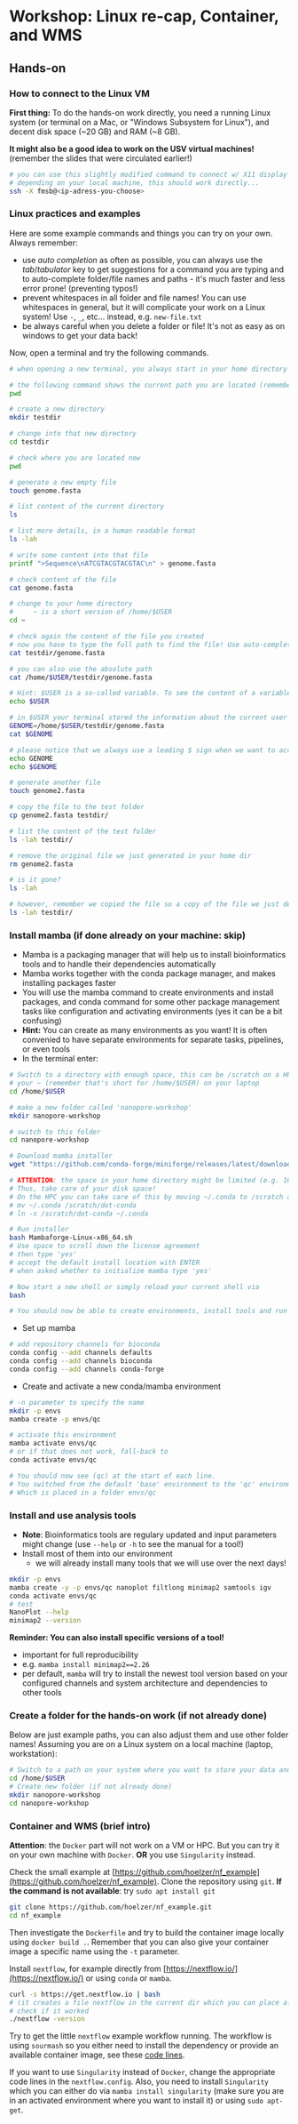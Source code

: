 # Workshop: Linux re-cap, Container, and WMS

## Hands-on

### How to connect to the Linux VM

**First thing:** To do the hands-on work directly, you need a running Linux system (or terminal on a Mac, or "Windows Subsystem for Linux"), and decent disk space (~20 GB) and RAM (~8 GB).

**It might also be a good idea to work on the USV virtual machines!** (remember the slides that were circulated earlier!)

```bash
# you can use this slightly modified command to connect w/ X11 display forwarding
# depending on your local machine, this should work directly...
ssh -X fmsb@<ip-adress-you-choose>
```

### Linux practices and examples

Here are some example commands and things you can try on your own. Always remember:

* use _auto completion_ as often as possible, you can always use the _tab_/_tabulator_ key to get suggestions for a command you are typing and to auto-complete folder/file names and paths - it's much faster and less error prone! (preventing typos!)
* prevent whitespaces in all folder and file names! You can use whitespaces in general, but it will complicate your work on a Linux system! Use `-`, `_`, etc... instead, e.g. `new-file.txt`
* be always careful when you delete a folder or file! It's not as easy as on windows to get your data back!

Now, open a terminal and try the following commands.

```bash
# when opening a new terminal, you always start in your home directory

# the following command shows the current path you are located (remember the tree-like structure of folders on a linux system!)
pwd

# create a new directory
mkdir testdir

# change into that new directory
cd testdir

# check where you are located now
pwd

# generate a new empty file
touch genome.fasta

# list content of the current directory
ls

# list more details, in a human readable format
ls -lah

# write some content into that file
printf ">Sequence\nATCGTACGTACGTAC\n" > genome.fasta

# check content of the file
cat genome.fasta

# change to your home directory
#     ~ is a short version of /home/$USER
cd ~

# check again the content of the file you created
# now you have to type the full path to find the file! Use auto-complete! Here we use the so-called relative path
cat testdir/genome.fasta

# you can also use the absolute path
cat /home/$USER/testdir/genome.fasta

# Hint: $USER is a so-called variable. To see the content of a variable you can also use echo:
echo $USER

# in $USER your terminal stored the information about the current user running the session. You can also define your own variables, for example you could store the absolute path to your file in a variable for easier re-usage:
GENOME=/home/$USER/testdir/genome.fasta
cat $GENOME

# please notice that we always use a leading $ sign when we want to access the content of a variable! See the difference:
echo GENOME
echo $GENOME

# generate another file
touch genome2.fasta

# copy the file to the test folder
cp genome2.fasta testdir/

# list the content of the test folder
ls -lah testdir/

# remove the original file we just generated in your home dir 
rm genome2.fasta

# is it gone?
ls -lah

# however, remember we copied the file so a copy of the file we just deleted is still in the test folder
ls -lah testdir/
```

### Install mamba (if done already on your machine: skip)

* Mamba is a packaging manager that will help us to install bioinformatics tools and to handle their dependencies automatically
* Mamba works together with the conda package manager, and makes installing packages faster
* You will use the mamba command to create environments and install packages, and conda command for some other package management tasks like configuration and activating environments (yes it can be a bit confusing)
* __Hint:__ You can create as many environments as you want! It is often convenied to have separate environments for separate tasks, pipelines, or even tools 
* In the terminal enter:

```bash
# Switch to a directory with enough space, this can be /scratch on a HPC or 
# your ~ (remember that's short for /home/$USER) on your laptop
cd /home/$USER

# make a new folder called 'nanopore-workshop'
mkdir nanopore-workshop

# switch to this folder
cd nanopore-workshop

# Download mamba installer
wget "https://github.com/conda-forge/miniforge/releases/latest/download/Mambaforge-Linux-x86_64.sh"

# ATTENTION: the space in your home directory might be limited (e.g. 10 GB) and per default conda installs tools into ~/.conda/envs
# Thus, take care of your disk space!
# On the HPC you can take care of this by moving ~/.conda to /scratch and making a symlink from your home directory:
# mv ~/.conda /scratch/dot-conda
# ln -s /scratch/dot-conda ~/.conda

# Run installer
bash Mambaforge-Linux-x86_64.sh
# Use space to scroll down the license agreement
# then type 'yes'
# accept the default install location with ENTER
# when asked whether to initialize mamba type 'yes'

# Now start a new shell or simply reload your current shell via
bash

# You should now be able to create environments, install tools and run them
```

* Set up mamba

```bash
# add repository channels for bioconda
conda config --add channels defaults
conda config --add channels bioconda
conda config --add channels conda-forge
```

* Create and activate a new conda/mamba environment

```bash
# -n parameter to specify the name
mkdir -p envs
mamba create -p envs/qc

# activate this environment
mamba activate envs/qc
# or if that does not work, fall-back to
conda activate envs/qc

# You should now see (qc) at the start of each line.
# You switched from the default 'base' environment to the 'qc' environment.
# Which is placed in a folder envs/qc
```

### Install and use analysis tools

* **Note**: Bioinformatics tools are regulary updated and input parameters might change (use `--help` or `-h` to see the manual for a tool!)
* Install most of them into our environment
    * we will already install many tools that we will use over the next days!

```bash
mkdir -p envs
mamba create -y -p envs/qc nanoplot filtlong minimap2 samtools igv
conda activate envs/qc
# test
NanoPlot --help
minimap2 --version
```

__Reminder: You can also install specific versions of a tool!__
* important for full reproducibility
* e.g. `mamba install minimap2==2.26`
* per default, `mamba` will try to install the newest tool version based on your configured channels and system architecture and dependencies to other tools

### Create a folder for the hands-on work (if not already done)

Below are just example paths, you can also adjust them and use other folder names! Assuming you are on a Linux system on a local machine (laptop, workstation):

```sh
# Switch to a path on your system where you want to store your data and results, for example
cd /home/$USER
# Create new folder (if not already done)
mkdir nanopore-workshop
cd nanopore-workshop
```

### Container and WMS (brief intro)

**Attention**: the `Docker` part will not work on a VM or HPC. But you can try it on your own machine with `Docker`. **OR** you use `Singularity` instead. 

Check the small example at [https://github.com/hoelzer/nf_example](https://github.com/hoelzer/nf_example). Clone the repository using `git`. **If the command is not available**: try `sudo apt install git`

```bash
git clone https://github.com/hoelzer/nf_example.git
cd nf_example
```

Then investigate the `Dockerfile` and try to build the container image locally using `docker build .`. Remember that you can also give your container image a specific name using the `-t` parameter. 

Install `nextflow`, for example directly from [https://nextflow.io/](https://nextflow.io/) or using `conda` or `mamba`. 

```bash
curl -s https://get.nextflow.io | bash
# (it creates a file nextflow in the current dir which you can place also somewhere else)
# check if it worked
./nextflow -version
```

Try to get the little `nextflow` example workflow running. The workflow is using `sourmash` so you either need to install the dependency or provide an available container image, see these [code lines](https://github.com/hoelzer/nf_example/blob/master/main.nf#L14-L18). 

If you want to use `Singularity` instead of `Docker`, change the appropriate code lines in the `nextflow.config`. Also, you need to install `Singularity` which you can either do via `mamba install singularity` (make sure you are in an activated environment where you want to install it) or using `sudo apt-get`. 
